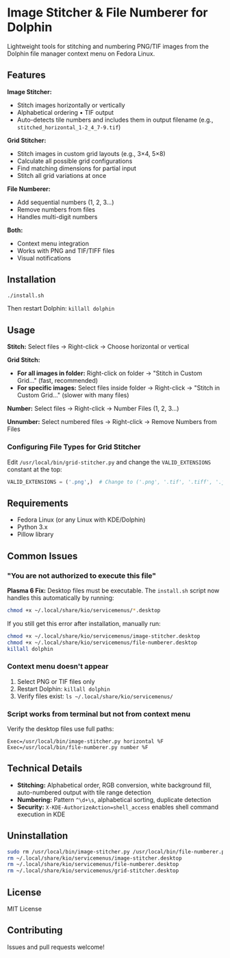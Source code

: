 # Image Stitcher & File Numberer for Dolphin

Lightweight tools for stitching and numbering PNG/TIF images from the Dolphin file manager context menu on Fedora Linux.

## Features

**Image Stitcher:**
- Stitch images horizontally or vertically
- Alphabetical ordering • TIF output
- Auto-detects tile numbers and includes them in output filename (e.g., `stitched_horizontal_1-2_4_7-9.tif`)

**Grid Stitcher:**
- Stitch images in custom grid layouts (e.g., 3×4, 5×8)
- Calculate all possible grid configurations
- Find matching dimensions for partial input
- Stitch all grid variations at once

**File Numberer:**
- Add sequential numbers (1, 2, 3...)
- Remove numbers from files
- Handles multi-digit numbers

**Both:**
- Context menu integration
- Works with PNG and TIF/TIFF files
- Visual notifications

## Installation

```bash
./install.sh
```

Then restart Dolphin: `killall dolphin`

## Usage

**Stitch:** Select files → Right-click → Choose horizontal or vertical

**Grid Stitch:**
- **For all images in folder:** Right-click on folder → "Stitch in Custom Grid..." (fast, recommended)
- **For specific images:** Select files inside folder → Right-click → "Stitch in Custom Grid..." (slower with many files)

**Number:** Select files → Right-click → Number Files (1, 2, 3...)

**Unnumber:** Select numbered files → Right-click → Remove Numbers from Files

### Configuring File Types for Grid Stitcher

Edit `/usr/local/bin/grid-stitcher.py` and change the `VALID_EXTENSIONS` constant at the top:
```python
VALID_EXTENSIONS = ('.png',)  # Change to ('.png', '.tif', '.tiff', '.jpg') etc.
```

## Requirements

- Fedora Linux (or any Linux with KDE/Dolphin)
- Python 3.x
- Pillow library

## Common Issues

### "You are not authorized to execute this file"

**Plasma 6 Fix:** Desktop files must be executable. The `install.sh` script now handles this automatically by running:
```bash
chmod +x ~/.local/share/kio/servicemenus/*.desktop
```

If you still get this error after installation, manually run:
```bash
chmod +x ~/.local/share/kio/servicemenus/image-stitcher.desktop
chmod +x ~/.local/share/kio/servicemenus/file-numberer.desktop
killall dolphin
```

### Context menu doesn't appear

1. Select PNG or TIF files only
2. Restart Dolphin: `killall dolphin`
3. Verify files exist: `ls ~/.local/share/kio/servicemenus/`

### Script works from terminal but not from context menu

Verify the desktop files use full paths:
```
Exec=/usr/local/bin/image-stitcher.py horizontal %F
Exec=/usr/local/bin/file-numberer.py number %F
```

## Technical Details

- **Stitching:** Alphabetical order, RGB conversion, white background fill, auto-numbered output with tile range detection
- **Numbering:** Pattern `^\d+\s`, alphabetical sorting, duplicate detection
- **Security:** `X-KDE-AuthorizeAction=shell_access` enables shell command execution in KDE

## Uninstallation

```bash
sudo rm /usr/local/bin/image-stitcher.py /usr/local/bin/file-numberer.py /usr/local/bin/grid-stitcher.py
rm ~/.local/share/kio/servicemenus/image-stitcher.desktop
rm ~/.local/share/kio/servicemenus/file-numberer.desktop
rm ~/.local/share/kio/servicemenus/grid-stitcher.desktop
```

## License

MIT License

## Contributing

Issues and pull requests welcome!
